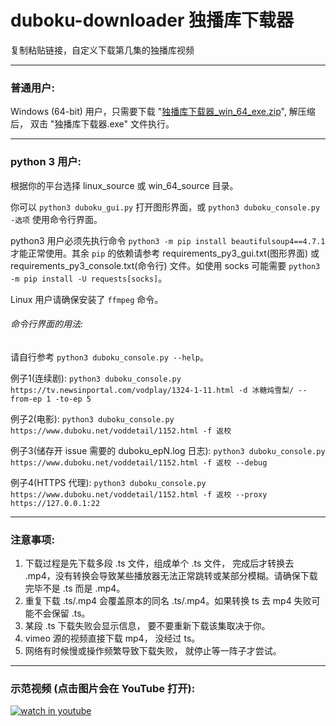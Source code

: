 # duboku-downloader 独播库下载器
复制粘贴链接，自定义下载第几集的独播库视频

---
### 普通用户:
Windows (64-bit) 用户，只需要下载 "[独播库下载器_win_64_exe.zip](https://github.com/limkokhole/duboku-downloader/raw/master/%E7%8B%AC%E6%92%AD%E5%BA%93%E4%B8%8B%E8%BD%BD%E5%99%A8_win_64_exe.zip)", 解压缩后， 双击 "独播库下载器.exe" 文件执行。 

---
### python 3 用户:

根据你的平台选择 linux_source 或 win_64_source 目录。

你可以 `python3 duboku_gui.py` 打开图形界面，或 `python3 duboku_console.py -选项` 使用命令行界面。

python3 用户必须先执行命令 `python3 -m pip install beautifulsoup4==4.7.1` 才能正常使用。其余 `pip` 的依赖请参考 requirements_py3_gui.txt(图形界面) 或 requirements_py3_console.txt(命令行) 文件。如使用 socks 可能需要 `python3 -m pip install -U requests[socks]`。

Linux 用户请确保安装了 `ffmpeg` 命令。 

###### 命令行界面的用法:
请自行参考 `python3 duboku_console.py --help`。

例子1(连续剧): `python3 duboku_console.py https://tv.newsinportal.com/vodplay/1324-1-11.html -d 冰糖炖雪梨/ --from-ep 1 -to-ep 5`    

例子2(电影): `python3 duboku_console.py https://www.duboku.net/voddetail/1152.html -f 返校`  

例子3(储存开 issue 需要的 duboku_epN.log 日志): `python3 duboku_console.py https://www.duboku.net/voddetail/1152.html -f 返校 --debug`   

例子4(HTTPS 代理): `python3 duboku_console.py https://www.duboku.net/voddetail/1152.html -f 返校 --proxy https://127.0.0.1:22`

---
### 注意事项:

1. 下载过程是先下载多段 .ts 文件，组成单个 .ts 文件， 完成后才转换去 .mp4，没有转换会导致某些播放器无法正常跳转或某部分模糊。请确保下载完毕不是 .ts 而是 .mp4。 
2. 重复下载 .ts/.mp4 会覆盖原本的同名 .ts/.mp4。如果转换 ts 去 mp4 失败可能不会保留 .ts。
3. 某段 .ts 下载失败会显示信息， 要不要重新下载该集取决于你。
4. vimeo 源的视频直接下载 mp4， 没经过 ts。
5. 网络有时候慢或操作频繁导致下载失败， 就停止等一阵子才尝试。 

---
### 示范视频 (点击图片会在 YouTube 打开):

[![watch in youtube](https://i.ytimg.com/vi/eejUgl7Ku8E/hqdefault.jpg)](https://www.youtube.com/watch?v=eejUgl7Ku8E "独播库下载器")


